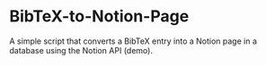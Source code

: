 # BibTeX-to-Notion-Page
A simple script that converts a BibTeX entry into a Notion page in a database using the Notion API (demo).
